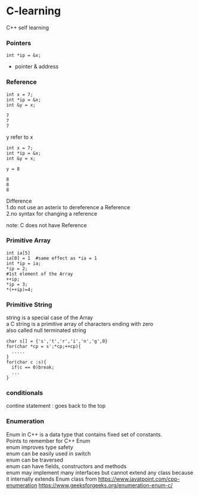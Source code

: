 # C-learning
C++ self learning

### Pointers
```
int *ip = &x;  
```
* pointer & address  

### Reference
```
int x = 7;
int *ip = &x;
int &y = x;

7
7
7
```
y refer to x  

```
int x = 7;
int *ip = &x;
int &y = x;

y = 8

8
8
8
```
Difference  
1.do not use an asterix to dereference a Reference  
2.no syntax for changing a reference  

note: C does not have Reference  

### Primitive Array
```
int ia[5]
ia[0] = 1  #same effect as *ia = 1
int *ip = ia;
*ip = 2;
#1st element of the Array
++ip;
*ip = 3;
*(++ip)=4;
```

### Primitive String
string is a special case of the Array  
a C string is a primitive array of characters ending with zero  
also called null terminated string   
```
char s[] = {'s','t','r','i','n','g',0}
for(char *cp = s';*cp;++cp){
  .....
}
for(char c :s){
  if(c == 0)break;
  ...
}
```

### conditionals
contine statement : goes back to the top  

### Enumeration
Enum in C++ is a data type that contains fixed set of constants.  
Points to remember for C++ Enum  
enum improves type safety  
enum can be easily used in switch  
enum can be traversed  
enum can have fields, constructors and methods  
enum may implement many interfaces but cannot extend any class because it internally extends Enum class
from https://www.javatpoint.com/cpp-enumeration
https://www.geeksforgeeks.org/enumeration-enum-c/  
